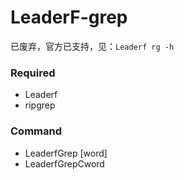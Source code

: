 # LeaderF-grep

已废弃，官方已支持，见：`Leaderf rg -h`

### Required

 - Leaderf
 - ripgrep

### Command
 
 - LeaderfGrep [word]
 - LeaderfGrepCword
